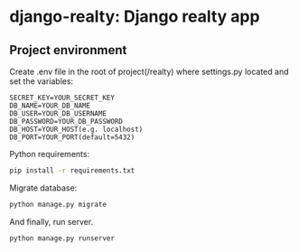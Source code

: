 # django-realty: Django realty app

## Project environment

Create .env file in the root of project(/realty) where settings.py located and set the variables:

```dotenv
SECRET_KEY=YOUR_SECRET_KEY
DB_NAME=YOUR_DB_NAME
DB_USER=YOUR_DB_USERNAME
DB_PASSWORD=YOUR_DB_PASSWORD
DB_HOST=YOUR_HOST(e.g. localhost)
DB_PORT=YOUR_PORT(default=5432)
```

Python requirements:

```bash
pip install -r requirements.txt
```

Migrate database:

```bash
python manage.py migrate
```

And finally, run server.

```bash
python manage.py runserver
```
